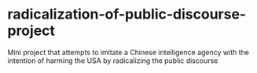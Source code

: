 # radicalization-of-public-discourse-project
Mini project that attempts to imitate a Chinese intelligence agency with the intention of harming the USA by radicalizing the public discourse
